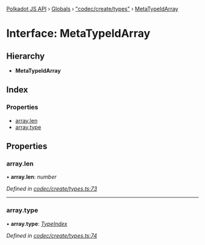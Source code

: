 [Polkadot JS API](../README.md) › [Globals](../globals.md) › ["codec/create/types"](../modules/_codec_create_types_.md) › [MetaTypeIdArray](_codec_create_types_.metatypeidarray.md)

# Interface: MetaTypeIdArray

## Hierarchy

* **MetaTypeIdArray**

## Index

### Properties

* [array.len](_codec_create_types_.metatypeidarray.md#array.len)
* [array.type](_codec_create_types_.metatypeidarray.md#array.type)

## Properties

###  array.len

• **array.len**: *number*

*Defined in [codec/create/types.ts:73](https://github.com/polkadot-js/api/blob/d194a6e4c9/packages/types/src/codec/create/types.ts#L73)*

___

###  array.type

• **array.type**: *[TypeIndex](../modules/_codec_create_types_.md#typeindex)*

*Defined in [codec/create/types.ts:74](https://github.com/polkadot-js/api/blob/d194a6e4c9/packages/types/src/codec/create/types.ts#L74)*
